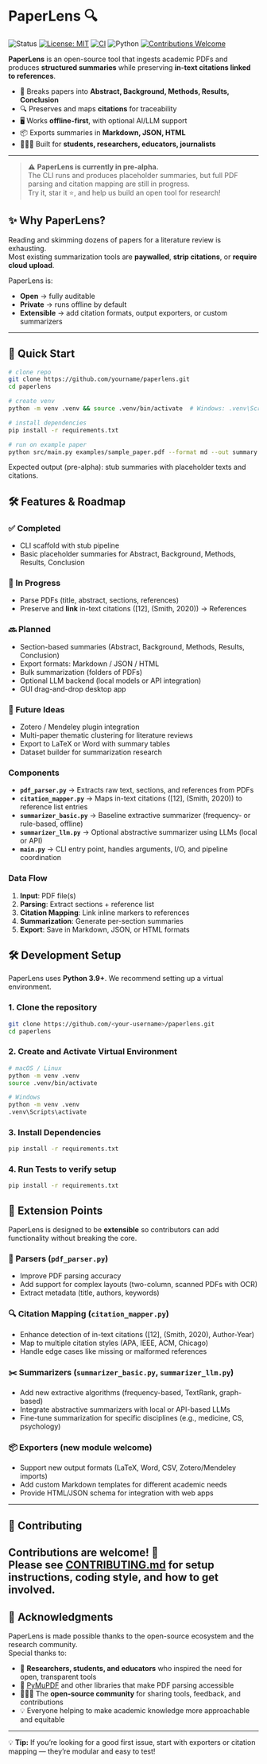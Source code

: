 # PaperLens 🔍

![Status](https://img.shields.io/badge/status-pre--alpha-orange)
[![License: MIT](https://img.shields.io/badge/License-MIT-yellow.svg)](LICENSE)
[![CI](https://github.com/keithpotz/paperlens/actions/workflows/ci.yml/badge.svg)](https://github.com/yourname/paperlens/actions/workflows/ci.yml)
![Python](https://img.shields.io/badge/python-3.9%2B-blue)
[![Contributions Welcome](https://img.shields.io/badge/contributions-welcome-brightgreen.svg)](CONTRIBUTING.md)

**PaperLens** is an open-source tool that ingests academic PDFs and produces **structured summaries** while preserving **in-text citations linked to references**.  

- 📑 Breaks papers into **Abstract, Background, Methods, Results, Conclusion**  
- 🔍 Preserves and maps **citations** for traceability  
- 🖥️ Works **offline-first**, with optional AI/LLM support  
- 📦 Exports summaries in **Markdown, JSON, HTML**  
- 🧑‍🤝‍🧑 Built for **students, researchers, educators, journalists**  

---

> ⚠️ **PaperLens is currently in pre-alpha.**  
> The CLI runs and produces placeholder summaries, but full PDF parsing and citation mapping are still in progress.  
> Try it, star it ⭐, and help us build an open tool for research!


## ✨ Why PaperLens?

Reading and skimming dozens of papers for a literature review is exhausting.  
Most existing summarization tools are **paywalled**, **strip citations**, or **require cloud upload**.  

PaperLens is:  
- **Open** → fully auditable  
- **Private** → runs offline by default  
- **Extensible** → add citation formats, output exporters, or custom summarizers  

---

## 🚀 Quick Start

```bash
# clone repo
git clone https://github.com/yourname/paperlens.git
cd paperlens

# create venv
python -m venv .venv && source .venv/bin/activate  # Windows: .venv\Scripts\activate

# install dependencies
pip install -r requirements.txt

# run on example paper
python src/main.py examples/sample_paper.pdf --format md --out summary.md
```

Expected output (pre-alpha): stub summaries with placeholder texts and citations.

## 🛠 Features & Roadmap

### ✅ Completed
- CLI scaffold with stub pipeline
- Basic placeholder summaries for Abstract, Background, Methods, Results, Conclusion

### 🚧 In Progress
- Parse PDFs (title, abstract, sections, references)
- Preserve and **link** in-text citations ([12], (Smith, 2020)) → References

### 🔜 Planned
- Section-based summaries (Abstract, Background, Methods, Results, Conclusion)
- Export formats: Markdown / JSON / HTML
- Bulk summarization (folders of PDFs)
- Optional LLM backend (local models or API integration)
- GUI drag-and-drop desktop app

### 🌟 Future Ideas
- Zotero / Mendeley plugin integration
- Multi-paper thematic clustering for literature reviews
- Export to LaTeX or Word with summary tables
- Dataset builder for summarization research


### Components
- **`pdf_parser.py`** → Extracts raw text, sections, and references from PDFs  
- **`citation_mapper.py`** → Maps in-text citations ([12], (Smith, 2020)) to reference list entries  
- **`summarizer_basic.py`** → Baseline extractive summarizer (frequency- or rule-based, offline)  
- **`summarizer_llm.py`** → Optional abstractive summarizer using LLMs (local or API)  
- **`main.py`** → CLI entry point, handles arguments, I/O, and pipeline coordination  

### Data Flow
1. **Input**: PDF file(s)  
2. **Parsing**: Extract sections + reference list  
3. **Citation Mapping**: Link inline markers to references  
4. **Summarization**: Generate per-section summaries  
5. **Export**: Save in Markdown, JSON, or HTML formats  



## 🛠 Development Setup

PaperLens uses **Python 3.9+**. We recommend setting up a virtual environment.

### 1. Clone the repository
```bash
git clone https://github.com/<your-username>/paperlens.git
cd paperlens
```
### 2. Create and Activate Virtual Environment
```bash
# macOS / Linux
python -m venv .venv
source .venv/bin/activate

# Windows
python -m venv .venv
.venv\Scripts\activate
```
### 3. Install Dependencies
```bash
pip install -r requirements.txt
```
### 4. Run Tests to verify setup
```bash
pip install -r requirements.txt
```
## 🔌 Extension Points

PaperLens is designed to be **extensible** so contributors can add functionality without breaking the core.

### 📄 Parsers (`pdf_parser.py`)
- Improve PDF parsing accuracy  
- Add support for complex layouts (two-column, scanned PDFs with OCR)  
- Extract metadata (title, authors, keywords)  

### 🔍 Citation Mapping (`citation_mapper.py`)
- Enhance detection of in-text citations ([12], (Smith, 2020), Author-Year)  
- Map to multiple citation styles (APA, IEEE, ACM, Chicago)  
- Handle edge cases like missing or malformed references  

### ✂️ Summarizers (`summarizer_basic.py`, `summarizer_llm.py`)
- Add new extractive algorithms (frequency-based, TextRank, graph-based)  
- Integrate abstractive summarizers with local or API-based LLMs  
- Fine-tune summarization for specific disciplines (e.g., medicine, CS, psychology)  

### 📦 Exporters (new module welcome)
- Support new output formats (LaTeX, Word, CSV, Zotero/Mendeley imports)  
- Add custom Markdown templates for different academic needs  
- Provide HTML/JSON schema for integration with web apps  

---
## 🤝 Contributing

Contributions are welcome! 🎉  
Please see [CONTRIBUTING.md](CONTRIBUTING.md) for setup instructions, coding style, and how to get involved.
---

## 🌟 Acknowledgments

PaperLens is made possible thanks to the open-source ecosystem and the research community.  
Special thanks to:

- 📰 **Researchers, students, and educators** who inspired the need for open, transparent tools  
- 📑 [PyMuPDF](https://pymupdf.readthedocs.io/) and other libraries that make PDF parsing accessible  
- 🧑‍🤝‍🧑 The **open-source community** for sharing tools, feedback, and contributions  
- 💡 Everyone helping to make academic knowledge more approachable and equitable  

---


💡 **Tip:** If you’re looking for a good first issue, start with exporters or citation mapping — they’re modular and easy to test!

